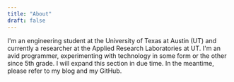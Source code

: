 ```yaml
---
title: "About"
draft: false
---
```


I'm an engineering student at the University of Texas at Austin (UT) and currently a researcher at the Applied Research Laboratories at UT. I'm an avid programmer, experimenting with technology in some form or the other since 5th grade. I will expand this section in due time. In the meantime, please refer to my blog and my GitHub.